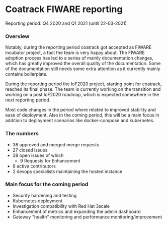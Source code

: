 # Coatrack FIWARE reporting 
Reporting period: Q4 2020 and Q1 2021 (until 22-03-2021)

### Overview

Notably, during the reporting period coatrack got accepted as FIWARE incubator project, a fact the team is very happy about. The FIWARE adoption process has led to a series of mainly documentation changes, which has greatly improved the overall quality of the documentation. Some of the documentation still needs some extra attention as it currently mainly contains boilerplate.

During the reporting period the IoF2020 project, starting point for coatrack, reached its final phase. The team is currently working on the transition and working on a post IoF2020 roadmap, which is expected somewhere in the next reporting period.

Most code changes in the period where related to improved stability and ease of deployment. Also in the coming period, this will be a main focus in addition to deployment scenarios like docker-compose and kubernetes.

### The numbers

* 38 approved and merged merge requests
* 27 closed issues
* 39 open issues of which
    * 9 Requests for Enhancement
* 6 active contributors
* 2 devops specialists maintaining the hosted instance

### Main focus for the coming period

* Security hardening and testing
* Kubernetes deployment
* Investigation compatibility with Red Hat 3scale
* Enhancement of metrics and expanding the admin dashboard
* Gateway "health" monitoring and performance monitoring/improvement
